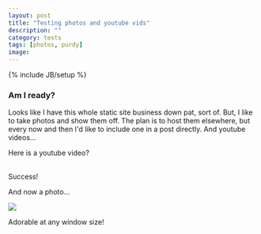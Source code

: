 ```yaml
---
layout: post
title: "Testing photos and youtube vids"
description: ""
category: tests
tags: [photos, purdy]
image: 
---
```

{% include JB/setup %}
<!-- look below for example photo additions -->
<!-- <img id="aboutPhoto" src="/images/about.jpg"/> -->

### Am I ready?
Looks like I have this whole static site business down pat, sort of.
But, I like to take photos and show them off.
The plan is to host them elsewhere, but every now and then I'd like to include one in a post directly. And youtube videos...

Here is a youtube video?  

<object class="video"
        type="application/x-shockwave-flash"
        data="http://www.youtube.com/v/LjqtHzmIG6s&amp;hl=en&amp;fs=1&amp;rel=0"
		width="560" height="315">
    <param name="movie" value="http://www.youtube.com/v/LjqtHzmIG6s&amp;hl=en&amp;fs=1&amp;rel=0" />
    <param name="allowFullScreen" value="true" />
</object>

<br />
Success!


And now a photo...

<img id="aboutPhoto" src="/assets/images/2013-04-26-testing-photos-and-youtube-vids/test.jpg"/>

Adorable at any window size!